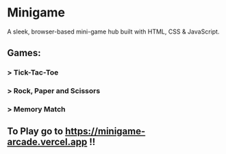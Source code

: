 # Minigame
A sleek, browser-based mini-game hub built with HTML, CSS & JavaScript.

## Games:
### > Tick-Tac-Toe
### > Rock, Paper and Scissors
### > Memory Match

## To Play go to https://minigame-arcade.vercel.app !!
